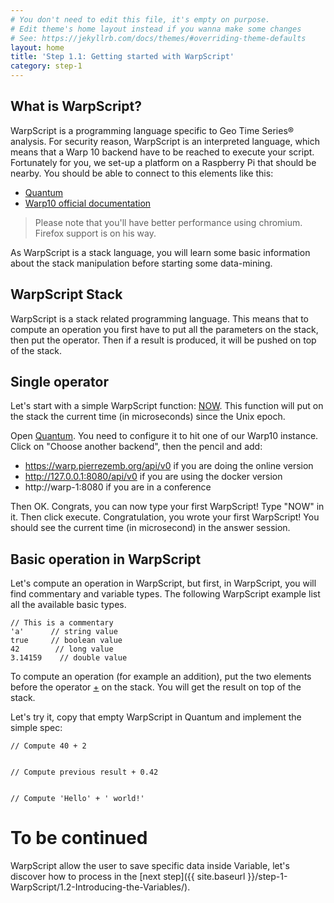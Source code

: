```yaml
---
# You don't need to edit this file, it's empty on purpose.
# Edit theme's home layout instead if you wanna make some changes
# See: https://jekyllrb.com/docs/themes/#overriding-theme-defaults
layout: home
title: 'Step 1.1: Getting started with WarpScript'
category: step-1
---
```




## What is WarpScript?

WarpScript is a programming language specific to Geo Time Series® analysis. For security reason, WarpScript is an interpreted language, which means that a Warp 10 backend have to be reached to execute your script. Fortunately for you, we set-up a platform on a Raspberry Pi that should be nearby. You should be able to connect to this elements like this:

* [Quantum](https://quantum.metrics.ovh.net/)
* [Warp10 official documentation](http://www.warp10.io/reference/)

> Please note that you'll have better performance using chromium. Firefox support is on his way.

As WarpScript is a stack language, you will learn some basic information about the stack manipulation before starting some data-mining.

## WarpScript Stack

WarpScript is a stack related programming language. This means that to compute an operation you first have to put all the parameters on the stack, then put the operator. Then if a result is produced, it will be pushed on top of the stack.

## Single operator

Let's start with a simple WarpScript function: [NOW](http://www.warp10.io/reference/functions/function_NOW/). This function will put on the stack the current time (in microseconds) since the Unix epoch.

Open [Quantum](https://quantum.metrics.ovh.net/). You need to configure it to hit one of our Warp10 instance. Click on "Choose another backend", then the pencil and add:

* https://warp.pierrezemb.org/api/v0 if you are doing the online version
* http://127.0.0.1:8080/api/v0 if you are using the docker version 
* http://warp-1:8080 if you are in a conference

Then OK. Congrats, you can now type your first WarpScript! Type "NOW" in it. Then click execute. Congratulation, you wrote your first WarpScript! You should see the current time (in microsecond) in the answer session.

## Basic operation in WarpScript

Let's compute an operation in WarpScript, but first, in WarpScript, you will find commentary and variable types.
The following WarpScript example list all the available basic types.

```
// This is a commentary
'a'      // string value
true     // boolean value
42        // long value
3.14159    // double value
```

To compute an operation (for example an addition), put the two elements before the operator [+](http://www.warp10.io/reference/functions/function_ADD/) on the stack.
You will get the result on top of the stack.


Let's try it, copy that empty WarpScript in Quantum and implement the simple spec:

```
// Compute 40 + 2


// Compute previous result + 0.42


// Compute 'Hello' + ' world!'
```

# To be continued

WarpScript allow the user to save specific data inside Variable, let's discover how to process in the [next step]({{ site.baseurl }}/step-1-WarpScript/1.2-Introducing-the-Variables/).